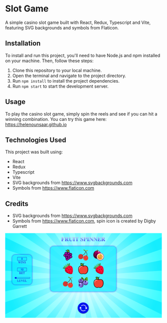 # Slot Game

A simple casino slot game built with React, Redux, Typescript and Vite, featuring SVG backgrounds and symbols from Flaticon.

## Installation

To install and run this project, you'll need to have Node.js and npm installed on your machine. Then, follow these steps:

1. Clone this repository to your local machine.
2. Open the terminal and navigate to the project directory.
3. Run `npm install` to install the project dependencies.
4. Run `npm start` to start the development server.

## Usage

To play the casino slot game, simply spin the reels and see if you can hit a winning combination. You can try this game here: https://helenounsaar.github.io

## Technologies Used

This project was built using:

- React
- Redux
- Typescript
- Vite
- SVG backgrounds from https://www.svgbackgrounds.com
- Symbols from https://www.flaticon.com

## Credits

- SVG backgrounds from https://www.svgbackgrounds.com
- Symbols from https://www.flaticon.com, spin icon is created by Digby Garrett 

![Slot Game](./src/assets/slot-game.png)